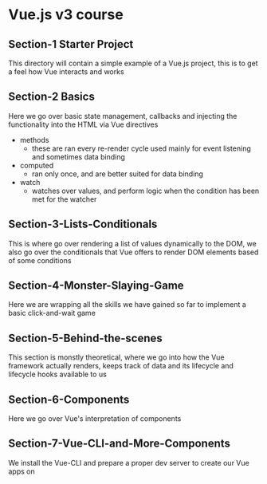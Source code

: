 # Vue.js v3 course

## Section-1 Starter Project
This directory will contain a simple example of a Vue.js project, this is to get a feel how Vue interacts and works

## Section-2 Basics
Here we go over basic state management, callbacks and injecting the functionality into the HTML via Vue directives

* methods
   * these are ran every re-render cycle used mainly for event listening and sometimes data binding
* computed
   * ran only once, and are better suited for data binding
* watch
   * watches over values, and perform logic when the condition has been met for the watcher

## Section-3-Lists-Conditionals
This is where go over rendering a list of values dynamically to the DOM, we also go over the conditionals that Vue offers to render DOM elements based of some conditions 

## Section-4-Monster-Slaying-Game
Here we are wrapping all the skills we have gained so far to implement a basic click-and-wait game

## Section-5-Behind-the-scenes
This section is monstly theoretical, where we go into how the Vue framework actually renders, keeps track of data and its lifecycle and lifecycle hooks available to us

## Section-6-Components
Here we go over Vue's interpretation of components

## Section-7-Vue-CLI-and-More-Components
We install the Vue-CLI and prepare a proper dev server to create our Vue apps on